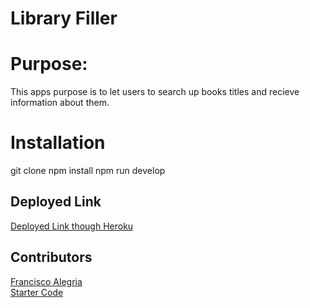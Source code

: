 # Library Filler 

# Purpose:
This apps purpose is to let users to search up books titles and recieve 
information about them.

# Installation
git clone
npm install
npm run develop

## Deployed Link 
[Deployed Link though Heroku](https://libraryfiller.herokuapp.com/)

## Contributors
[Francisco Alegria](https://github.com/mralegria31)
<br>
[Starter Code](https://github.com/coding-boot-camp/solid-broccoli)